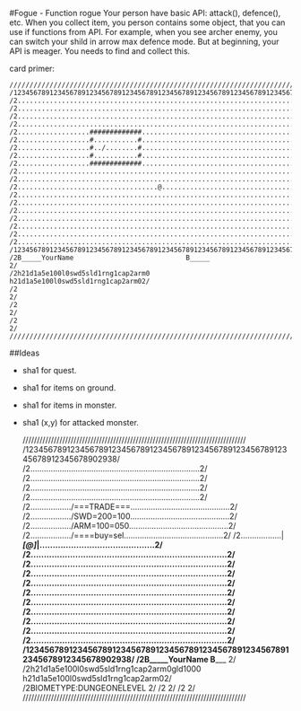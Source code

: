 #Fogue - Function rogue
Your person have basic API: attack(), defence(), etc.  When you collect item, 
you person contains some object, that you can use if functions from API.
For example, when you see archer enemy, you can switch your shild in arrow max
defence mode.
But at beginning, your API is meager. You needs to find and collect this. 

card primer:

    ///////////////////////////////////////////////////////////////////////////////
    /12345678912345678912345678912345678912345678912345678912345678912345678902938/
    /2...........................................................................2/
    /2...........................................................................2/
    /2...........................................................................2/
    /2...........................................................................2/
    /2..................#############............................................2/
    /2..................#...........#............................................2/
    /2..................#../........#............................................2/
    /2..................#...........#............................................2/
    /2..................#############............................................2/
    /2...........................................................................2/
    /2...........................................................................2/
    /2...................................@.......................................2/
    /2...........................................................................2/
    /2...........................................................................2/
    /2...........................................................................2/
    /2...........................................................................2/
    /2...........................................................................2/
    /2...........................................................................2/
    /2...........................................................................2/
    /12345678912345678912345678912345678912345678912345678912345678912345678902938/
    /2B_____YourName                            B_____                           2/
    /2h21d1a5e100l0swd5sld1rng1cap2arm0         h21d1a5e100l0swd5sld1rng1cap2arm02/
    /2                                                                           2/
    /2                                                                           2/
    /2                                                                           2/
    ///////////////////////////////////////////////////////////////////////////////

##Ideas 

* sha1 for quest.
* sha1 for items on ground.
* sha1 for items in monster.
* sha1 (x,y) for attacked monster.

    

    ///////////////////////////////////////////////////////////////////////////////
    /12345678912345678912345678912345678912345678912345678912345678912345678902938/
    /2...........................................................................2/
    /2...........................................................................2/
    /2...........................................................................2/
    /2...........................................................................2/
    /2................../===TRADE===\............................................2/
    /2................../SWD=200=100\............................................2/
    /2................../ARM=100=050\............................................2/
    /2................../====buy=sel\............................................2/
    /2..................|___[@]_____|............................................2/
    /2...........................................................................2/
    /2...........................................................................2/
    /2...........................................................................2/
    /2...........................................................................2/
    /2...........................................................................2/
    /2...........................................................................2/
    /2...........................................................................2/
    /2...........................................................................2/
    /2...........................................................................2/
    /2...........................................................................2/
    /12345678912345678912345678912345678912345678912345678912345678912345678902938/
    /2B_____YourName                            B_____                           2/
    /2h21d1a5e100l0swd5sld1rng1cap2arm0gld1000  h21d1a5e100l0swd5sld1rng1cap2arm02/
    /2BIOMETYPE:DUNGEONELEVEL                                                    2/
    /2                                                                           2/
    /2                                                                           2/
    ///////////////////////////////////////////////////////////////////////////////

